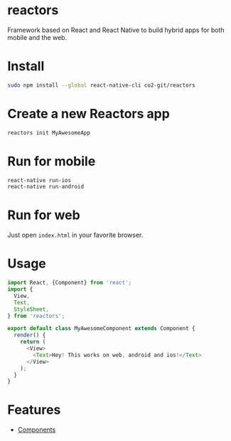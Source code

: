 reactors
===

Framework based on React and React Native to build hybrid apps for both mobile and the web.

# Install

```bash
sudo npm install --global react-native-cli co2-git/reactors
```

# Create a new Reactors app

```bash
reactors init MyAwesomeApp
```

# Run for mobile

```bash
react-native run-ios
react-native run-android
```

# Run for web

Just open `index.html` in your favorite browser.

# Usage

```javascript
import React, {Component} from 'react';
import {
  View,
  Text,
  StyleSheet,
} from 'reactors';

export default class MyAwesomeComponent extends Component {
  render() {
    return (
      <View>
        <Text>Hey! This works on web, android and ios!</Text>
      </View>
    );
  }
}
```

# Features

- [Components](doc/Components.md)
